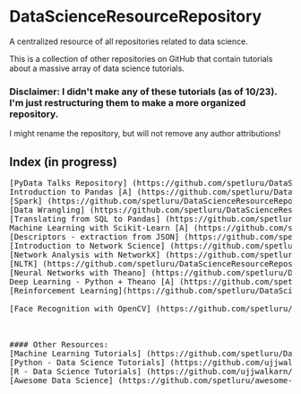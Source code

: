 # DataScienceResourceRepository
A centralized resource of all repositories related to data science.

This is a collection of other repositories on GitHub that contain tutorials about a massive array of data science tutorials.



### Disclaimer: I didn't make any of these tutorials (as of 10/23). I'm just restructuring them to make a more organized repository.
I might rename the repository, but will not remove any author attributions!


## Index (in progress)
<pre>
[PyData Talks Repository] (https://github.com/spetluru/DataScienceResourceRepository/tree/master/datascience-anthology-pydata)
Introduction to Pandas [A] (https://github.com/spetluru/DataScienceResourceRepository/tree/master/PyDataNYC2015/tutorial),[B] (https://github.com/spetluru/DataScienceResourceRepository/tree/master/pycon-pandas-tutorial)
[Spark] (https://github.com/spetluru/DataScienceResourceRepository/tree/master/spark-pycon15)
[Data Wrangling] (https://github.com/spetluru/DataScienceResourceRepository/tree/master/data-wrangling-pycon)
[Translating from SQL to Pandas] (https://github.com/spetluru/DataScienceResourceRepository/tree/master/pydata2014nyc) - How to convert SQL queries into Pandas operations.
Machine Learning with Scikit-Learn [A] (https://github.com/spetluru/DataScienceResourceRepository/tree/master/sklearn_pydata2015), [B] (https://github.com/spetluru/DataScienceResourceRepository/tree/master/pydata-strata-2015)
[Descriptors - extraction from JSON] (https://github.com/spetluru/DataScienceResourceRepository/tree/master/2015-slides/Laura%20Rupprecht%20-%20Describing%20Descriptors) 
[Introduction to Network Science] (https://github.com/spetluru/DataScienceResourceRepository/tree/master/pydata2013)
[Network Analysis with NetworkX] (https://github.com/spetluru/DataScienceResourceRepository/tree/master/Network-Analysis-Made-Simple)
[NLTK] (https://github.com/spetluru/DataScienceResourceRepository/tree/master/PyCon-NLTK-Tutorial)
[Neural Networks with Theano] (https://github.com/spetluru/DataScienceResourceRepository/tree/master/pydata2015)
Deep Learning - Python + Theano [A] (https://github.com/spetluru/DataScienceResourceRepository/tree/master/pycon.sg-2015_deep-learning), [B] (https://github.com/spetluru/DataScienceResourceRepository/tree/master/deep-learning-tutorial-pydata2016)
[Reinforcement Learning](https://github.com/spetluru/DataScienceResourceRepository/tree/master/reinforcement-learning)

[Face Recognition with OpenCV] (https://github.com/spetluru/DataScienceResourceRepository/tree/master/PyData)



#### Other Resources:
[Machine Learning Tutorials] (https://github.com/spetluru/DataScienceResourceRepository/tree/master/Machine-Learning-Tutorials) - A repository containing links to various machine learning tutorials.
[Python - Data Science Tutorials] (https://github.com/ujjwalkarn/DataSciencePython)
[R - Data Science Tutorials] (https://github.com/ujjwalkarn/DataScienceR)
[Awesome Data Science] (https://github.com/spetluru/awesome-datascience) - A repository with all things data-science 
</pre>

